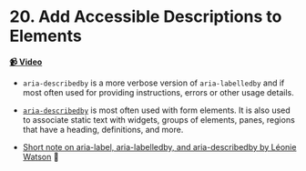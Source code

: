  # 20. Add Accessible Descriptions to Elements

**[📹 Video](https://egghead.io/lessons/react-add-accessible-descriptions-to-elements)**


* `aria-describedby` is a more verbose version of `aria-labelledby` and if most often used for providing instructions, errors or other usage details.

* [`aria-describedby`](https://developer.mozilla.org/en-US/docs/Web/Accessibility/ARIA/ARIA_Techniques/Using_the_aria-describedby_attribute) is most often used with form elements. It is also used to associate static text with widgets, groups of elements, panes, regions that have a heading, definitions, and more.

* [Short note on aria-label, aria-labelledby, and aria-describedby by Léonie Watson](https://developer.paciellogroup.com/blog/2017/07/short-note-on-aria-label-aria-labelledby-and-aria-describedby/) 🤔